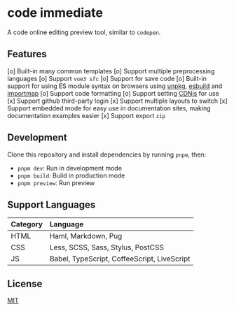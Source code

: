 # code immediate

A code online editing preview tool, similar to `codepen`.

## Features

[o] Built-in many common templates
[o] Support multiple preprocessing languages
[o] Support `vue3 sfc`
[o] Support for save code
[o] Built-in support for using ES module syntax on browsers using [unpkg](https://unpkg.com/), [esbuild](https://esbuild.vercel.app) and [importmap](https://github.com/WICG/import-maps)
[o] Support code formatting
[o] Support setting [CDNjs](https://cdnjs.com/) for use
[x] Support github third-party login
[x] Support multiple layouts to switch
[x] Support embedded mode for easy use in documentation sites, making documentation examples easier
[x] Support export `zip`

## Development

Clone this repository and install dependencies by running `pnpm`, then:

- `pnpm dev`: Run in development mode
- `pnpm build`: Build in production mode
- `pnpm preview`: Run preview

## Support Languages

Category | Language |
:--- | :--- |
HTML | Haml, Markdown, Pug |
CSS | Less, SCSS, Sass, Stylus, PostCSS |
JS | Babel, TypeScript, CoffeeScript, LiveScript |

## License

[MIT](https://opensource.org/licenses/MIT)
